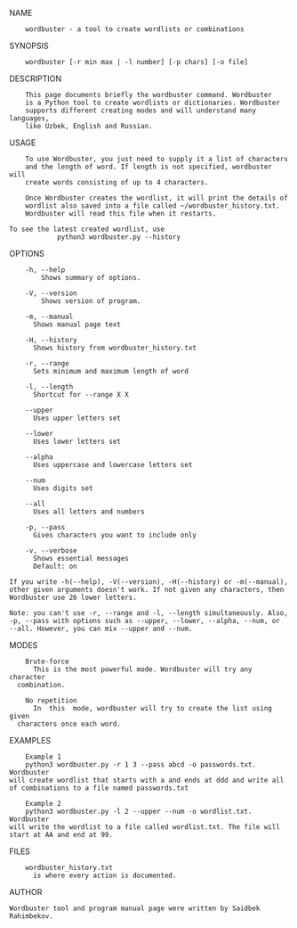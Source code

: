 NAME

        wordbuster - a tool to create wordlists or combinations

SYNOPSIS

        wordbuster [-r min max | -l number] [-p chars] [-o file]

DESCRIPTION

        This page documents briefly the wordbuster command. Wordbuster
        is a Python tool to create wordlists or dictionaries. Wordbuster
        supports different creating modes and will understand many languages,
        like Uzbek, English and Russian.

USAGE

        To use Wordbuster, you just need to supply it a list of characters
        and the length of word. If length is not specified, wordbuster will
        create words consisting of up to 4 characters.

        Once Wordbuster creates the wordlist, it will print the details of
        wordlist also saved into a file called ~/wordbuster_history.txt.
        Wordbuster will read this file when it restarts.
	
 	To see the latest created wordlist, use
                python3 wordbuster.py --history

OPTIONS
        
        -h, --help
        	Shows summary of options.
        
        -V, --version
        	Shows version of program.

        -m, --manual
          Shows manual page text

        -H, --history
          Shows history from wordbuster_history.txt

        -r, --range
          Sets minimum and maximum length of word

        -l, --length
          Shortcut for --range X X
        
        --upper
          Uses upper letters set
	  
        --lower
          Uses lower letters set
	  
        --alpha
          Uses uppercase and lowercase letters set
	  
        --num
          Uses digits set
	  
        --all
          Uses all letters and numbers
        
        -p, --pass
          Gives characters you want to include only
	  
        -v, --verbose
          Shows essential messages
          Default: on

	If you write -h(--help), -V(--version), -H(--history) or -m(--manual),
 	other given arguments doesn't work. If not given any characters, then
  	Wordbuster use 26 lower letters.
	
	Note: you can't use -r, --range and -l, --length simultaneously. Also,
 	-p, --pass with options such as --upper, --lower, --alpha, --num, or
  	--all. However, you can mix --upper and --num.

MODES

        Brute-force
          This is the most powerful mode. Wordbuster will try any character
	  combination.

        No repetition
          In  this  mode, wordbuster will try to create the list using given
	  characters once each word.

EXAMPLES

        Example 1
        python3 wordbuster.py -r 1 3 --pass abcd -o passwords.txt. Wordbuster
	will create wordlist that starts with a and ends at ddd and write all
	of combinations to a file named passwords.txt

        Example 2
        python3 wordbuster.py -l 2 --upper --num -o wordlist.txt. Wordbuster
	will write the wordlist to a file called wordlist.txt. The file will
	start at AA and end at 99.

FILES

        wordbuster_history.txt
          is where every action is documented.

AUTHOR

 	Wordbuster tool and program manual page were written by Saidbek Rahimbekov.
